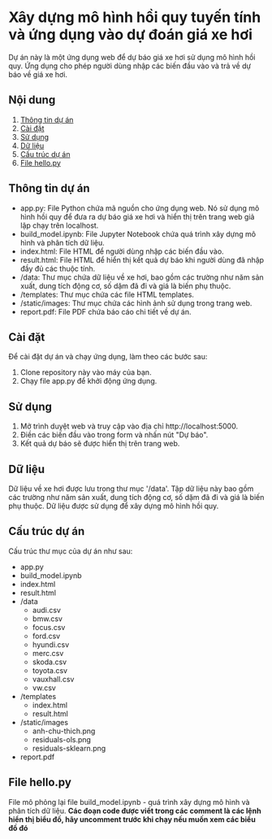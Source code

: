 # Xây dựng mô hình hồi quy tuyến tính và ứng dụng vào dự đoán giá xe hơi

Dự án này là một ứng dụng web để dự báo giá xe hơi sử dụng mô hình hồi quy. Ứng dụng cho phép người dùng nhập các biến đầu vào và trả về dự báo về giá xe hơi.

## Nội dung

1. [Thông tin dự án](#thông-tin-dự-án)
2. [Cài đặt](#cài-đặt)
3. [Sử dụng](#sử-dụng)
4. [Dữ liệu](#dữ-liệu)
5. [Cấu trúc dự án](#cấu-trúc-dự-án)
6. [File hello.py](#hello-py)

<a name="thông-tin-dự-án"></a>

## Thông tin dự án

- app.py: File Python chứa mã nguồn cho ứng dụng web. Nó sử dụng mô hình hồi quy để đưa ra dự báo giá xe hơi và hiển thị trên trang web giả lập chạy trên localhost.
- build_model.ipynb: File Jupyter Notebook chứa quá trình xây dựng mô hình và phân tích dữ liệu.
- index.html: File HTML để người dùng nhập các biến đầu vào.
- result.html: File HTML để hiển thị kết quả dự báo khi người dùng đã nhập đầy đủ các thuộc tính.
- /data: Thư mục chứa dữ liệu về xe hơi, bao gồm các trường như năm sản xuất, dung tích động cơ, số dặm đã đi và giá là biến phụ thuộc.
- /templates: Thư mục chứa các file HTML templates.
- /static/images: Thư mục chứa các hình ảnh sử dụng trong trang web.
- report.pdf: File PDF chứa báo cáo chi tiết về dự án.

<a name="cài-đặt"></a>

## Cài đặt

Để cài đặt dự án và chạy ứng dụng, làm theo các bước sau:

1. Clone repository này vào máy của bạn.
2. Chạy file app.py để khởi động ứng dụng.

<a name="sử-dụng"></a>

## Sử dụng

1. Mở trình duyệt web và truy cập vào địa chỉ http://localhost:5000.
2. Điền các biến đầu vào trong form và nhấn nút "Dự báo".
3. Kết quả dự báo sẽ được hiển thị trên trang web.

<a name="dữ-liệu"></a>

## Dữ liệu

Dữ liệu về xe hơi được lưu trong thư mục '/data'. Tập dữ liệu này bao gồm các trường như năm sản xuất, dung tích động cơ, số dặm đã đi và giá là biến phụ thuộc. Dữ liệu được sử dụng để xây dựng mô hình hồi quy.

<a name="cấu-trúc-dự-án"></a>

## Cấu trúc dự án

Cấu trúc thư mục của dự án như sau:

- app.py
- build_model.ipynb
- index.html
- result.html
- /data
  - audi.csv
  - bmw.csv
  - focus.csv
  - ford.csv
  - hyundi.csv
  - merc.csv
  - skoda.csv
  - toyota.csv
  - vauxhall.csv
  - vw.csv
- /templates
  - index.html
  - result.html
- /static/images
  - anh-chu-thich.png
  - residuals-ols.png
  - residuals-sklearn.png
- report.pdf

<a name="hello-py"></a>

## File hello.py

File mô phỏng lại file build_model.ipynb - quá trình xây dựng mô hình và phân tích dữ liệu.
**Các đoạn code được viết trong các comment là các lệnh hiển thị biểu đồ, hãy uncomment trước khi chạy nếu muốn xem các biểu đồ đó**
